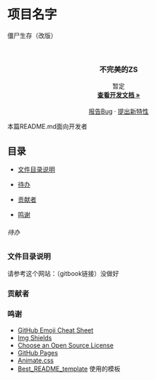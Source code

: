 # 项目名字

僵尸生存（改版）

<!-- PROJECT LOGO -->
<br />

<p align="center">
  <h3 align="center">不完美的ZS</h3>
  <p align="center">
    暂定
    <br />
    <a href="https://github.com/shaojintian/Best_README_template"><strong>查看开发文档 »</strong></a>
    <br />
    <br />
    <a href="https://github.com/JieZhiF/zombie_survival_chinese/issues">报告Bug</a>
    ·
    <a href="https://github.com/JieZhiF/zombie_survival_chinese/issues">提出新特性</a>
  </p>

</p>

 本篇README.md面向开发者

## 目录

- [文件目录说明](#文件目录说明)
- [待办](#待办)

- [贡献者](#贡献者)
- [鸣谢](#鸣谢)


###### 待办

### 文件目录说明
请参考这个网站：（gitbook链接）没做好

### 贡献者


### 鸣谢

- [GitHub Emoji Cheat Sheet](https://www.webpagefx.com/tools/emoji-cheat-sheet)
- [Img Shields](https://shields.io)
- [Choose an Open Source License](https://choosealicense.com)
- [GitHub Pages](https://pages.github.com)
- [Animate.css](https://daneden.github.io/animate.css)
- [Best_README_template]([https://connoratherton.com/loaders](https://github.com/shaojintian/Best_README_template/)) 使用的模板

<!-- links -->
[your-project-path]:JieZhiF/zombie_survival_chinese
[contributors-shield]: https://img.shields.io/github/contributors/shaojintian/Best_README_template.svg?style=flat-square
[contributors-url]: https://github.com/shaojintian/Best_README_template/graphs/contributors
[stars-shield]: https://img.shields.io/github/stars/shaojintian/Best_README_template.svg?style=flat-square
[stars-url]: https://github.com/shaojintian/Best_README_template/stargazers
[issues-shield]: https://img.shields.io/github/issues/shaojintian/Best_README_template.svg?style=flat-square
[issues-url]: https://img.shields.io/github/issues/shaojintian/Best_README_template.svg